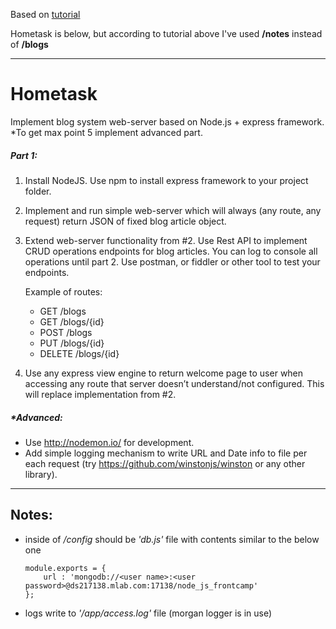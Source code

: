Based on [tutorial](https://medium.freecodecamp.org/building-a-simple-node-js-api-in-under-30-minutes-a07ea9e390d2)

Hometask is below, but according to tutorial above I've used **/notes** instead of **/blogs**

-------------------------------------------------------------------------------------------------------------------
# Hometask

Implement blog system web-server based on Node.js + express framework.  *To get max point 5 implement advanced part.

##### Part 1:
1.	Install NodeJS. Use npm to install express framework to your project folder.
2.	Implement and run simple web-server which will always (any route, any request) return JSON of fixed blog article object.
3.	Extend web-server functionality from #2. Use Rest API to implement CRUD operations endpoints for blog articles. You can log to console all operations until part 2. Use postman, or fiddler or other tool to test your endpoints.

    Example of routes:
    - GET    /blogs
    - GET    /blogs/{id}
    - POST   /blogs
    - PUT    /blogs/{id}
    - DELETE /blogs/{id}
4.	Use any express view engine to return welcome page to user when accessing any route that server doesn’t understand/not configured. This will replace implementation from #2.

##### *Advanced:
- Use http://nodemon.io/ for development.
- Add simple logging mechanism to write URL and Date info to file per each request (try https://github.com/winstonjs/winston or any other library).

---

## Notes:
- inside of */config* should be *'db.js'* file with contents similar to the below one
    ```
    module.exports = {
        url : 'mongodb://<user name>:<user password>@ds217138.mlab.com:17138/node_js_frontcamp'
    };
    ```
- logs write to *'/app/access.log'* file (morgan logger is in use)